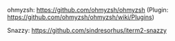 ohmyzsh: https://github.com/ohmyzsh/ohmyzsh
(Plugin: https://github.com/ohmyzsh/ohmyzsh/wiki/Plugins)

Snazzy: https://github.com/sindresorhus/iterm2-snazzy
